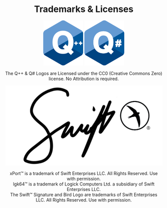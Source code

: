 <h1 align="center">Trademarks & Licenses</h1>  
<p align="center">
  <img src="q_pp.png?raw=true" width=128 />
  <img src="q_sharp.png?raw=true" width=128 />
</p>
<p align="center">The Q++ & Q# Logos are Licensed under the CC0 (Creative Commons Zero) license. No Attribution is required.</p>

<p align="center">
  <img src="swift_tm.png?raw=true" width=512 />
</p>

<p align="center">xPort&trade; is a trademark of Swift Enterprises LLC. All Rights Reserved. Use with permission.<br>
lgk64&trade; is a trademark of Logick Computers Ltd. a subsidiary of Swift Enterprises LLC.<br>
The Swift&trade; Signature and Bird Logo are trademarks of Swift Enterprises LLC. All Rights Reserved. Use with permission.
</p>
